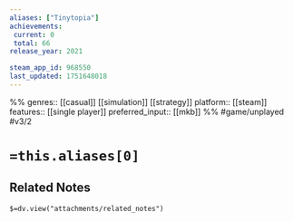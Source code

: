 ```yaml
---
aliases: ["Tinytopia"]
achievements:
 current: 0
 total: 66
release_year: 2021

steam_app_id: 968550
last_updated: 1751648018
---
```

%%
genres:: [[casual]] [[simulation]] [[strategy]]
platform:: [[steam]]
features:: [[single player]]
preferred_input:: [[mkb]]
%%
#game/unplayed
#v3/2

# `=this.aliases[0]`
## Related Notes
`$=dv.view("attachments/related_notes")`